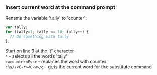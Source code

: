 ### Insert current word at the command prompt

Rename the variable 'tally' to 'counter':

```javascript
var tally;
for (tally=1; tally <= 10; tally++) {
  // Do something with tally
};
```

Start on line 3 at the 't' character  
`*` - selects all the words 'tally'  
`cwcounter<Esc>` - replaces the word with counter  
`:%s//<C-r><C-w>/g` - gets the current word for the substitute command  
